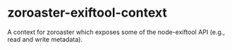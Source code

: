 # zoroaster-exiftool-context
A context for zoroaster which exposes some of the node-exiftool API (e.g., read and write metadata).
